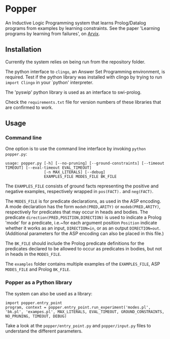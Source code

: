 # Popper

An Inductive Logic Programming system that learns Prolog/Datalog programs from examples by learning constraints.
See the paper 'Learning programs by learning from failures', on [Arvix](https://arxiv.org/abs/2005.02259).

## Installation

Currently the system relies on being run from the repository folder.

The python interface to `clingo`, an Answer Set Programming environment, is required.
Test if the python library was installed with clingo by trying to run `import Clingo` in your `python' interpreter.

The 'pyswip' python library is used as an interface to swi-prolog.

Check the `requirements.txt` file for version numbers of these libraries that are confirmed to work.

## Usage

### Command line

One option is to use the command line interface by invoking `python popper.py`:
```
usage: popper.py [-h] [--no-pruning] [--ground-constraints] [--timeout TIMEOUT] [--eval-timeout EVAL_TIMEOUT]
                 [-n MAX_LITERALS] [--debug]
                 EXAMPLES_FILE MODES_FILE BK_FILE
```

The `EXAMPLES_FILE` consists of ground facts representing the positive and negative examples, respectively wrapped in `pos(FACT).` and `neg(FACT)`.

The `MODES_FILE` is for predicate declarations, as used in the ASP encoding. A mode declaration has the form `modeh(PRED,ARITY)` or `modeb(PRED,ARITY)`, respectively for predicates that may occur in heads and bodies. The predicate `direction(PRED,POSITION,DIRECTION)` is used to indicate a Prolog 'mode' for a predicate, i.e.~for each argument position `Position` indicate whether it works as an input, `DIRECTION=in`, or as an output `DIRECTION=out`.
(Additional parameters for the ASP encoding can also be placed in this file.)

The `BK_FILE` should include the Prolog predicate definitions for the predicates declared to be allowed to occur as predicates in bodies, but not in heads in the `MODES_FILE`.

The `examples` folder contains multiple examples of the `EXAMPLES_FILE`, ASP `MODES_FILE` and Prolog `BK_FILE`.

### Popper as a Python library

The system can also be used as a library: 

```
import popper.entry_point
program, context = popper.entry_point.run_experiment('modes.pl', 'bk.pl', 'exampes.pl', MAX_LITERALS, EVAL_TIMEOUT, GROUND_CONSTRAINTS, NO_PRUNING, TIMEOUT, DEBUG)
```

Take a look at the `popper/entry_point.py` and `popper/input.py` files to understand the different parameters.
